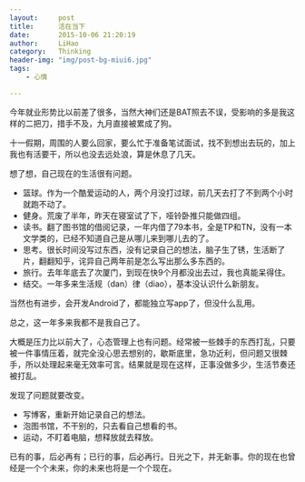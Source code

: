 ```yaml
---
layout:     post
title:      活在当下
date:       2015-10-06 21:20:19
author:     LiHao
category:   Thinking
header-img: "img/post-bg-miui6.jpg"
tags:
    - 心情

---
```


今年就业形势比以前差了很多，当然大神们还是BAT照去不误，受影响的多是我这样的二把刀，措手不及，九月直接被累成了狗。

十一假期，周围的人要么回家，要么忙于准备笔试面试，找不到想出去玩的，加上我也有活要干，所以也没去远处浪，算是休息了几天。

想了想，自己现在的生活很有问题。

 - 篮球。作为一个酷爱运动的人，两个月没打过球，前几天去打了不到两个小时就跑不动了。
 - 健身。荒废了半年，昨天在寝室试了下，哑铃卧推只能做四组。
 - 读书。翻了图书馆的借阅记录，一年内借了79本书，全是TP和TN，没有一本文学类的，已经不知道自己是从哪儿来到哪儿去的了。
 - 思考。很长时间没写过东西，没有记录自己的想法，脑子生了锈，生活断了片，翻翻知乎，诧异自己两年前是怎么写出那么多东西的。
 - 旅行。去年年底去了次厦门，到现在快9个月都没出去过，我也真能呆得住。
 - 结交。一年多来生活规（dan）律（diao），基本没认识什么新朋友。

当然也有进步，会开发Android了，都能独立写app了，但没什么乱用。

总之，这一年多来我都不是我自己了。

大概是压力比以前大了，心态管理上也有问题。经常被一些棘手的东西打乱，只要被一件事情压着，就完全没心思去想别的，歇斯底里，急功近利，但问题又很棘手，所以处理起来毫无效率可言。结果就是现在这样，正事没做多少，生活节奏还被打乱。

发现了问题就要改变。

 - 写博客，重新开始记录自己的想法。
 - 泡图书馆，不干别的，只去看自己想看的书。
 - 运动，不盯着电脑，想释放就去释放。

已有的事，后必再有；已行的事，后必再行。日光之下，并无新事。你的现在也曾经是一个个未来，你的未来也将是一个个现在。